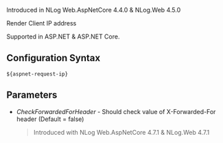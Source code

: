 Introduced in NLog Web.AspNetCore 4.4.0 & NLog.Web 4.5.0

Render Client IP address 

Supported in ASP.NET &  ASP.NET Core.

## Configuration Syntax
```
${aspnet-request-ip}
```

## Parameters

- _*CheckForwardedForHeader*_ - Should check value of X-Forwarded-For header (Default = false)
  > Introduced with NLog Web.AspNetCore 4.7.1 & NLog.Web 4.7.1

